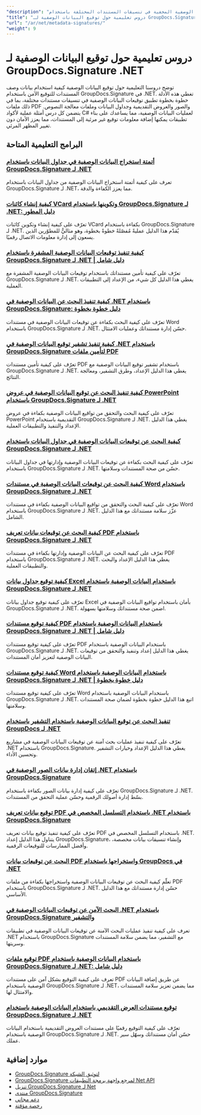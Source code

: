 ```yaml
---
"description": "دروس تعليمية كاملة لتنفيذ توقيعات البيانات الوصفية المخفية في تنسيقات المستندات المختلفة باستخدام GroupDocs.Signature لـ .NET."
"title": "دروس تعليمية حول توقيع البيانات الوصفية لـ GroupDocs.Signature .NET"
"url": "/ar/net/metadata-signatures/"
"weight": 9
---
```


# دروس تعليمية حول توقيع البيانات الوصفية لـ GroupDocs.Signature .NET

توضح دروسنا التعليمية حول توقيع البيانات الوصفية كيفية استخدام بيانات وصف المستندات للتوقيع الآمن باستخدام GroupDocs.Signature في .NET. تغطي هذه الأدلة خطوة بخطوة تطبيق توقيعات البيانات الوصفية في تنسيقات مستندات مختلفة، بما في ذلك ملفات PDF والصور والعروض التقديمية وجداول البيانات وملفات معالجة النصوص. يتضمن كل درس أمثلة عملية لأكواد C# لعمليات البيانات الوصفية، مما يساعدك على بناء تطبيقات يمكنها إضافة معلومات توقيع غير مرئية إلى المستندات، مما يعزز الأمان دون تغيير المظهر المرئي.

## البرامج التعليمية المتاحة

### [أتمتة استخراج البيانات الوصفية في جداول البيانات باستخدام GroupDocs.Signature لـ .NET](./automate-metadata-extraction-groupdocs-signature-net/)
تعرف على كيفية أتمتة استخراج البيانات الوصفية من جداول البيانات باستخدام GroupDocs.Signature لـ .NET، مما يعزز الكفاءة والدقة.

### [كيفية إنشاء كائنات VCard وتكوينها باستخدام GroupDocs.Signature لـ .NET: دليل المطور](./create-configure-vcard-groupdocs-signature-dotnet/)
تعرّف على كيفية إنشاء وتكوين كائنات VCard بكفاءة باستخدام GroupDocs.Signature لـ .NET. يُقدّم هذا الدليل عمليةً مُفصّلةً خطوةً بخطوة، وهو مثاليٌّ للمطوّرين الذين يسعون إلى إدارة معلومات الاتصال رقميًا.

### [كيفية تنفيذ توقيعات البيانات الوصفية المشفرة باستخدام GroupDocs.Signature لـ .NET | دليل شامل](./encrypted-metadata-signatures-groupdocs-signature-dotnet/)
تعرّف على كيفية تأمين مستنداتك باستخدام توقيعات البيانات الوصفية المشفرة مع GroupDocs.Signature لـ .NET. يغطي هذا الدليل كل شيء، من الإعداد إلى التطبيقات العملية.

### [كيفية تنفيذ البحث عن البيانات الوصفية في .NET باستخدام GroupDocs.Signature: دليل خطوة بخطوة](./implement-metadata-search-net-groupdocs-signature-guide/)
تعرّف على كيفية البحث بكفاءة عن توقيعات البيانات الوصفية في مستندات Word باستخدام GroupDocs.Signature لـ .NET. حسّن إدارة مستنداتك وعمليات الامتثال.

### [كيفية تنفيذ تشفير توقيع البيانات الوصفية في .NET باستخدام GroupDocs.Signature لتأمين ملفات PDF](./groupdocs-signature-net-metadata-encryption/)
تعرّف على كيفية تأمين مستندات PDF باستخدام تشفير توقيع البيانات الوصفية مع GroupDocs.Signature لـ .NET. يغطي هذا الدليل الإعداد، وطرق التشفير، ومعالجة النتائج.

### [كيفية تنفيذ البحث عن توقيع البيانات الوصفية في عروض PowerPoint باستخدام GroupDocs.Signature لـ .NET](./implement-metadata-signature-search-groupdocs-net/)
تعرّف على كيفية البحث والتحقق من تواقيع البيانات الوصفية بكفاءة في عروض PowerPoint التقديمية باستخدام GroupDocs.Signature لـ .NET. يغطي هذا الدليل الإعداد والتنفيذ والتطبيقات العملية.

### [كيفية البحث عن توقيعات البيانات الوصفية في جداول البيانات باستخدام GroupDocs.Signature لـ .NET](./search-metadata-signatures-spreadsheets-groupdocs-dotnet/)
تعرّف على كيفية البحث بكفاءة عن توقيعات البيانات الوصفية وإدارتها في جداول البيانات باستخدام GroupDocs.Signature لـ .NET. حسّن من صحة المستندات وسلامتها.

### [كيفية البحث عن توقيعات البيانات الوصفية في مستندات Word باستخدام GroupDocs.Signature لـ .NET](./search-metadata-signatures-word-groupdocs-signature-net/)
تعرّف على كيفية البحث والتحقق من تواقيع البيانات الوصفية بكفاءة في مستندات Word باستخدام GroupDocs.Signature لـ .NET. عزّز سلامة مستنداتك مع هذا الدليل الشامل.

### [كيفية البحث عن توقيعات بيانات تعريف PDF باستخدام GroupDocs.Signature لـ .NET](./master-pdf-metadata-search-groupdocs-signature-dotnet/)
تعرّف على كيفية البحث عن البيانات الوصفية وإدارتها بكفاءة في مستندات PDF باستخدام GroupDocs.Signature لـ .NET. يغطي هذا الدليل الإعداد والبحث والتطبيقات العملية.

### [كيفية توقيع جداول بيانات Excel باستخدام البيانات الوصفية باستخدام GroupDocs.Signature لـ .NET](./sign-excel-metadata-groupdocs-net/)
تعرّف على كيفية توقيع جداول بيانات Excel بأمان باستخدام تواقيع البيانات الوصفية في GroupDocs.Signature لـ .NET. اضمن صحة مستنداتك وسلامتها بسهولة.

### [كيفية توقيع مستندات PDF باستخدام البيانات الوصفية باستخدام GroupDocs.Signature لـ .NET | دليل شامل](./sign-pdf-metadata-groupdocs-signature-net/)
تعرّف على كيفية توقيع مستندات PDF باستخدام البيانات الوصفية باستخدام GroupDocs.Signature لـ .NET. يغطي هذا الدليل إعداد وتنفيذ والتحقق من توقيعات البيانات الوصفية لتعزيز أمان المستندات.

### [كيفية توقيع مستندات Word باستخدام البيانات الوصفية باستخدام GroupDocs.Signature لـ .NET | دليل خطوة بخطوة](./sign-word-docs-metadata-groupdocs-signature-net/)
تعرّف على كيفية توقيع مستندات Word باستخدام البيانات الوصفية باستخدام GroupDocs.Signature لـ .NET. اتبع هذا الدليل خطوة بخطوة لضمان صحة المستندات وسلامتها.

### [تنفيذ البحث عن توقيع البيانات الوصفية باستخدام التشفير باستخدام GroupDocs لـ .NET](./groupdocs-signature-metadata-search-encryption-net/)
تعرّف على كيفية تنفيذ عمليات بحث آمنة عن توقيعات البيانات الوصفية في مشاريع .NET باستخدام GroupDocs.Signature. يغطي هذا الدليل الإعداد وخيارات التشفير وتحسين الأداء.

### [إتقان إدارة بيانات الصور الوصفية في .NET باستخدام GroupDocs.Signature](./mastering-image-metadata-groupdocs-signature-net/)
تعرّف على كيفية إدارة بيانات الصور بكفاءة باستخدام GroupDocs.Signature لـ .NET. بسّط إدارة أصولك الرقمية وحسّن عملية التحقق من المستندات.

### [توقيع بيانات تعريف PDF باستخدام التسلسل المخصص في .NET باستخدام GroupDocs.Signature](./pdf-metadata-signing-custom-serialization-net/)
تعرّف على كيفية تنفيذ توقيع بيانات تعريف PDF باستخدام التسلسل المخصص في .NET. يتناول هذا الدليل إعداد GroupDocs.Signature، وإنشاء تنسيقات بيانات مخصصة، وأفضل الممارسات للتوقيعات الرقمية.

### [البحث عن توقيعات بيانات PDF واستخراجها باستخدام GroupDocs في .NET](./search-pdf-metadata-signatures-groupdocs-dotnet/)
تعلّم كيفية البحث عن توقيعات البيانات الوصفية واستخراجها بكفاءة من ملفات PDF باستخدام GroupDocs.Signature لـ .NET. حسّن إدارة مستنداتك مع هذا الدليل الأساسي.

### [البحث الآمن عن توقيعات البيانات الوصفية في .NET باستخدام GroupDocs.Signature والتشفير](./groupdocs-signature-net-encryption-metadata-search/)
تعرف على كيفية تنفيذ عمليات البحث الآمنة عن توقيعات البيانات الوصفية في تطبيقات .NET باستخدام GroupDocs.Signature مع التشفير، مما يضمن سلامة المستندات وسريتها.

### [توقيع ملفات PDF باستخدام البيانات الوصفية باستخدام GroupDocs.Signature لـ .NET: دليل شامل](./sign-pdf-metadata-groupdocs-signature-dotnet/)
تعرف على كيفية التوقيع بشكل آمن على مستندات PDF عن طريق إضافة البيانات الوصفية باستخدام GroupDocs.Signature لـ .NET، مما يضمن تعزيز سلامة المستندات والامتثال لها.

### [توقيع مستندات العرض التقديمي باستخدام البيانات الوصفية باستخدام GroupDocs.Signature لـ .NET](./sign-presentation-metadata-groupdocs-signature-net/)
تعرّف على كيفية التوقيع رقميًا على مستندات العروض التقديمية باستخدام البيانات الوصفية باستخدام GroupDocs.Signature لـ .NET. حسّن أمان مستنداتك وسهّل سير عملك.

## موارد إضافية

- [GroupDocs.Signature لتوثيق الشبكة](https://docs.groupdocs.com/signature/net/)
- [GroupDocs.Signature لمرجع واجهة برمجة التطبيقات Net API](https://reference.groupdocs.com/signature/net/)
- [تنزيل GroupDocs.Signature لـ Net](https://releases.groupdocs.com/signature/net/)
- [منتدى GroupDocs.Signature](https://forum.groupdocs.com/c/signature)
- [دعم مجاني](https://forum.groupdocs.com/)
- [رخصة مؤقتة](https://purchase.groupdocs.com/temporary-license/)